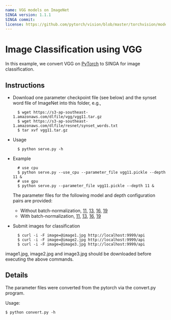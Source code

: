 ```yaml
---
name: VGG models on ImageNet
SINGA version: 1.1.1
SINGA commit:
license: https://github.com/pytorch/vision/blob/master/torchvision/models/vgg.py
---
```


# Image Classification using VGG


In this example, we convert VGG on [PyTorch](https://github.com/pytorch/vision/blob/master/torchvision/models/vgg.py)
to SINGA for image classification.

## Instructions

* Download one parameter checkpoint file (see below) and the synset word file of ImageNet into this folder, e.g.,

        $ wget https://s3-ap-southeast-1.amazonaws.com/dlfile/vgg/vgg11.tar.gz
        $ wget https://s3-ap-southeast-1.amazonaws.com/dlfile/resnet/synset_words.txt
        $ tar xvf vgg11.tar.gz

* Usage

        $ python serve.py -h

* Example

        # use cpu
        $ python serve.py --use_cpu --parameter_file vgg11.pickle --depth 11 &
        # use gpu
        $ python serve.py --parameter_file vgg11.pickle --depth 11 &

  The parameter files for the following model and depth configuration pairs are provided:
  * Without batch-normalization, [11](https://s3-ap-southeast-1.amazonaws.com/dlfile/vgg/vgg11.tar.gz), [13](https://s3-ap-southeast-1.amazonaws.com/dlfile/vgg/vgg13.tar.gz), [16](https://s3-ap-southeast-1.amazonaws.com/dlfile/vgg/vgg16.tar.gz), [19](https://s3-ap-southeast-1.amazonaws.com/dlfile/vgg/vgg19.tar.gz)
  * With batch-normalization, [11](https://s3-ap-southeast-1.amazonaws.com/dlfile/vgg/vgg11_bn.tar.gz), [13](https://s3-ap-southeast-1.amazonaws.com/dlfile/vgg/vgg13_bn.tar.gz), [16](https://s3-ap-southeast-1.amazonaws.com/dlfile/vgg/vgg16_bn.tar.gz), [19](https://s3-ap-southeast-1.amazonaws.com/dlfile/vgg/vgg19_bn.tar.gz)

* Submit images for classification

        $ curl -i -F image=@image1.jpg http://localhost:9999/api
        $ curl -i -F image=@image2.jpg http://localhost:9999/api
        $ curl -i -F image=@image3.jpg http://localhost:9999/api

image1.jpg, image2.jpg and image3.jpg should be downloaded before executing the above commands.

## Details

The parameter files were converted from the pytorch via the convert.py program.

Usage:

    $ python convert.py -h
